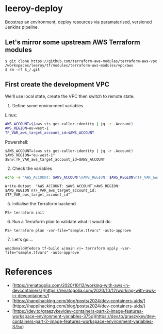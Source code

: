 # leeroy-deploy
Boostrap an environment, deploy resources via paramaterised, versioned Jenkins pipeline.

## Let's mirror some upstream AWS Terraform modules

```
$ git clone https://github.com/terraform-aws-modules/terraform-aws-vpc /workspaces/leeroy/tf/modules/terraform-aws-modules/vpc/aws
$ rm -rf $_/.git
```

## First create the development VPC

We'll use local state, create the VPC then switch to remote state.

1. Define some environment variables

Linux:
```bash
AWS_ACCOUNT=$(aws sts get-caller-identity | jq -r .Account)
AWS_REGION=eu-west-1
TF_VAR_aws_target_account_id=$AWS_ACCOUNT
```

Powershell:
```pwsh
$AWS_ACCOUNT=(aws sts get-caller-identity | jq -r .Account)
$AWS_REGION="eu-west-1"
$Env:TF_VAR_aws_target_account_id=$AWS_ACCOUNT
```

2. Check the variables

```bash
echo -e "AWS_ACCOUNT: $AWS_ACCOUNT\nAWS_REGION: $AWS_REGION\nTF_VAR_aws_target_account_id: $TF_VAR_aws_target_account_id\n"
```

```pwsh
Write-Output  "AWS_ACCOUNT: $AWS_ACCOUNT`nAWS_REGION: $AWS_REGION`nTF_VAR_aws_target_account_id: $TF_VAR_aws_target_account_id"
```

5. Initialise the Terraform backend

```
PS> terraform init
```

6. Run a Terraform plan to validate what it would do

```
PS> terraform plan -var-file="sample.tfvars" -auto-approve
```

7. Let's go....

```
wmcdonald@fedora tf-build ±|main ✗|→ terraform apply -var-file="sample.tfvars" -auto-approve
```


# References

- [https://renatogolia.com/2020/10/12/working-with-aws-in-devcontainers/](<https://renatogolia.com/2020/10/12/working-with-aws-in-devcontainers/>)
- [https://happihacking.com/blog/posts/2024/dev-containers-uids/](<https://happihacking.com/blog/posts/2024/dev-containers-uids/>)
- [https://dev.to/graezykev/dev-containers-part-2-image-features-workspace-environment-variables-375o](<https://dev.to/graezykev/dev-containers-part-2-image-features-workspace-environment-variables-375o>)